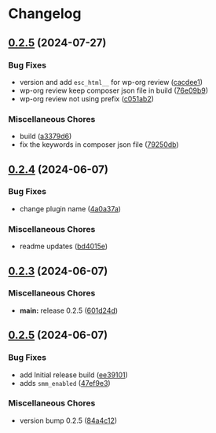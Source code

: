 # Changelog

## [0.2.5](https://github.com/devuri/wp-site-maintenance/compare/0.2.4...0.2.5) (2024-07-27)


### Bug Fixes

* version and add `esc_html__` for wp-org review ([cacdee1](https://github.com/devuri/wp-site-maintenance/commit/cacdee15231262ff4b937706f004f5d1d8df3a14))
* wp-org review keep composer json file in build ([76e09b9](https://github.com/devuri/wp-site-maintenance/commit/76e09b98e52eefee9d3358efab115c4c50372f83))
* wp-org review not using prefix ([c051ab2](https://github.com/devuri/wp-site-maintenance/commit/c051ab272e7a729784d0f2edbc3760ea3bdb7fd9))


### Miscellaneous Chores

* build ([a3379d6](https://github.com/devuri/wp-site-maintenance/commit/a3379d61dba8db51b7595de274d5cf2c382a8cdc))
* fix the keywords in composer json file ([79250db](https://github.com/devuri/wp-site-maintenance/commit/79250db174f42cdd516a7f4b32c8efb1c6eace39))

## [0.2.4](https://github.com/devuri/wp-site-maintenance/compare/0.2.3...0.2.4) (2024-06-07)


### Bug Fixes

* change plugin name ([4a0a37a](https://github.com/devuri/wp-site-maintenance/commit/4a0a37a772987a0d930e09dc88892c8a52862395))


### Miscellaneous Chores

* readme updates ([bd4015e](https://github.com/devuri/wp-site-maintenance/commit/bd4015e0f2c9def140e7055fd28ab34332cbe86f))

## [0.2.3](https://github.com/devuri/wp-site-maintenance/compare/0.2.5...0.2.3) (2024-06-07)


### Miscellaneous Chores

* **main:** release 0.2.5 ([601d24d](https://github.com/devuri/wp-site-maintenance/commit/601d24dbe0f1e09110250dd76d837c0bbc9cc388))

## [0.2.5](https://github.com/devuri/wp-site-maintenance/compare/v0.2.1...0.2.5) (2024-06-07)


### Bug Fixes

* add Initial release build ([ee39101](https://github.com/devuri/wp-site-maintenance/commit/ee3910145fb69b507baeda8dfa75e5dc072c3af8))
* adds `smm_enabled` ([47ef9e3](https://github.com/devuri/wp-site-maintenance/commit/47ef9e3e0106f2b989ba856d2b5326a29c6ec184))


### Miscellaneous Chores

* version bump 0.2.5 ([84a4c12](https://github.com/devuri/wp-site-maintenance/commit/84a4c127d1b99e65f39a740f6171f1bb75cfc69b))
